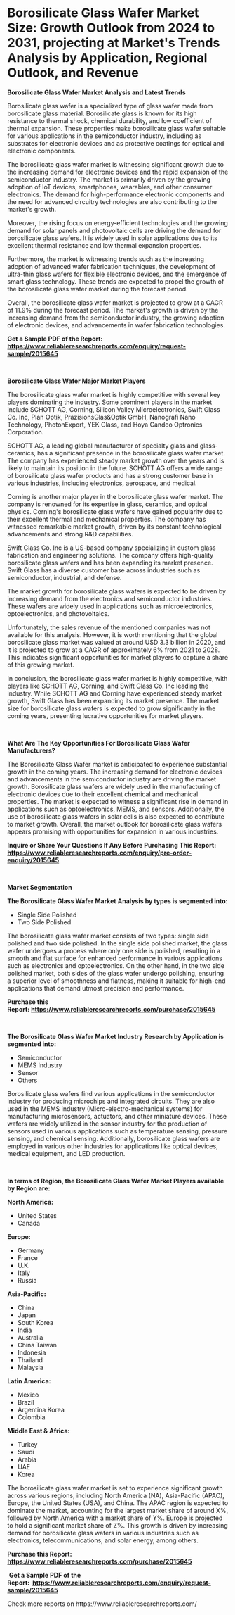 <p><h1>Borosilicate Glass Wafer Market Size: Growth Outlook from 2024 to 2031, projecting at Market's Trends Analysis by Application, Regional Outlook, and Revenue</h1></p><p><strong>Borosilicate Glass Wafer Market Analysis and Latest Trends</strong></p>
<p><p>Borosilicate glass wafer is a specialized type of glass wafer made from borosilicate glass material. Borosilicate glass is known for its high resistance to thermal shock, chemical durability, and low coefficient of thermal expansion. These properties make borosilicate glass wafer suitable for various applications in the semiconductor industry, including as substrates for electronic devices and as protective coatings for optical and electronic components.</p><p>The borosilicate glass wafer market is witnessing significant growth due to the increasing demand for electronic devices and the rapid expansion of the semiconductor industry. The market is primarily driven by the growing adoption of IoT devices, smartphones, wearables, and other consumer electronics. The demand for high-performance electronic components and the need for advanced circuitry technologies are also contributing to the market's growth.</p><p>Moreover, the rising focus on energy-efficient technologies and the growing demand for solar panels and photovoltaic cells are driving the demand for borosilicate glass wafers. It is widely used in solar applications due to its excellent thermal resistance and low thermal expansion properties.</p><p>Furthermore, the market is witnessing trends such as the increasing adoption of advanced wafer fabrication techniques, the development of ultra-thin glass wafers for flexible electronic devices, and the emergence of smart glass technology. These trends are expected to propel the growth of the borosilicate glass wafer market during the forecast period.</p><p>Overall, the borosilicate glass wafer market is projected to grow at a CAGR of 11.9% during the forecast period. The market's growth is driven by the increasing demand from the semiconductor industry, the growing adoption of electronic devices, and advancements in wafer fabrication technologies.</p></p>
<p><strong>Get a Sample PDF of the Report:&nbsp; <a href="https://www.reliableresearchreports.com/enquiry/request-sample/2015645">https://www.reliableresearchreports.com/enquiry/request-sample/2015645</a></strong></p>
<p>&nbsp;</p>
<p><strong>Borosilicate Glass Wafer Major Market Players</strong></p>
<p><p>The borosilicate glass wafer market is highly competitive with several key players dominating the industry. Some prominent players in the market include SCHOTT AG, Corning, Silicon Valley Microelectronics, Swift Glass Co. Inc, Plan Optik, PräzisionsGlas&Optik GmbH, Nanografi Nano Technology, PhotonExport, YEK Glass, and Hoya Candeo Optronics Corporation.</p><p>SCHOTT AG, a leading global manufacturer of specialty glass and glass-ceramics, has a significant presence in the borosilicate glass wafer market. The company has experienced steady market growth over the years and is likely to maintain its position in the future. SCHOTT AG offers a wide range of borosilicate glass wafer products and has a strong customer base in various industries, including electronics, aerospace, and medical.</p><p>Corning is another major player in the borosilicate glass wafer market. The company is renowned for its expertise in glass, ceramics, and optical physics. Corning's borosilicate glass wafers have gained popularity due to their excellent thermal and mechanical properties. The company has witnessed remarkable market growth, driven by its constant technological advancements and strong R&D capabilities.</p><p>Swift Glass Co. Inc is a US-based company specializing in custom glass fabrication and engineering solutions. The company offers high-quality borosilicate glass wafers and has been expanding its market presence. Swift Glass has a diverse customer base across industries such as semiconductor, industrial, and defense.</p><p>The market growth for borosilicate glass wafers is expected to be driven by increasing demand from the electronics and semiconductor industries. These wafers are widely used in applications such as microelectronics, optoelectronics, and photovoltaics.</p><p>Unfortunately, the sales revenue of the mentioned companies was not available for this analysis. However, it is worth mentioning that the global borosilicate glass market was valued at around USD 3.3 billion in 2020, and it is projected to grow at a CAGR of approximately 6% from 2021 to 2028. This indicates significant opportunities for market players to capture a share of this growing market.</p><p>In conclusion, the borosilicate glass wafer market is highly competitive, with players like SCHOTT AG, Corning, and Swift Glass Co. Inc leading the industry. While SCHOTT AG and Corning have experienced steady market growth, Swift Glass has been expanding its market presence. The market size for borosilicate glass wafers is expected to grow significantly in the coming years, presenting lucrative opportunities for market players.</p></p>
<p>&nbsp;</p>
<p><strong>What Are The Key Opportunities For Borosilicate Glass Wafer Manufacturers?</strong></p>
<p><p>The Borosilicate Glass Wafer market is anticipated to experience substantial growth in the coming years. The increasing demand for electronic devices and advancements in the semiconductor industry are driving the market growth. Borosilicate glass wafers are widely used in the manufacturing of electronic devices due to their excellent chemical and mechanical properties. The market is expected to witness a significant rise in demand in applications such as optoelectronics, MEMS, and sensors. Additionally, the use of borosilicate glass wafers in solar cells is also expected to contribute to market growth. Overall, the market outlook for borosilicate glass wafers appears promising with opportunities for expansion in various industries.</p></p>
<p><strong>Inquire or Share Your Questions If Any Before Purchasing This Report: <a href="https://www.reliableresearchreports.com/enquiry/pre-order-enquiry/2015645">https://www.reliableresearchreports.com/enquiry/pre-order-enquiry/2015645</a></strong></p>
<p>&nbsp;</p>
<p><strong>Market Segmentation</strong></p>
<p><strong>The Borosilicate Glass Wafer Market Analysis by types is segmented into:</strong></p>
<p><ul><li>Single Side Polished</li><li>Two Side Polished</li></ul></p>
<p><p>The borosilicate glass wafer market consists of two types: single side polished and two side polished. In the single side polished market, the glass wafer undergoes a process where only one side is polished, resulting in a smooth and flat surface for enhanced performance in various applications such as electronics and optoelectronics. On the other hand, in the two side polished market, both sides of the glass wafer undergo polishing, ensuring a superior level of smoothness and flatness, making it suitable for high-end applications that demand utmost precision and performance.</p></p>
<p><strong>Purchase this Report:&nbsp;<a href="https://www.reliableresearchreports.com/purchase/2015645">https://www.reliableresearchreports.com/purchase/2015645</a></strong></p>
<p>&nbsp;</p>
<p><strong>The Borosilicate Glass Wafer Market Industry Research by Application is segmented into:</strong></p>
<p><ul><li>Semiconductor</li><li>MEMS Industry</li><li>Sensor</li><li>Others</li></ul></p>
<p><p>Borosilicate glass wafers find various applications in the semiconductor industry for producing microchips and integrated circuits. They are also used in the MEMS industry (Micro-electro-mechanical systems) for manufacturing microsensors, actuators, and other miniature devices. These wafers are widely utilized in the sensor industry for the production of sensors used in various applications such as temperature sensing, pressure sensing, and chemical sensing. Additionally, borosilicate glass wafers are employed in various other industries for applications like optical devices, medical equipment, and LED production.</p></p>
<p>&nbsp;</p>
<p><strong>In terms of Region, the Borosilicate Glass Wafer Market Players available by Region are:</strong></p>
<p>
    <p> <strong> North America: </strong>
        <ul>
            <li>United States</li>
            <li>Canada</li>
        </ul>
        </p> 
    <p> <strong> Europe: </strong>
        <ul>
            <li>Germany</li>
            <li>France</li>
            <li>U.K.</li>
            <li>Italy</li>
            <li>Russia</li>
        </ul>
        </p> 
    <p> <strong> Asia-Pacific: </strong>
        <ul>
            <li>China</li>
            <li>Japan</li>
            <li>South Korea</li>
            <li>India</li>
            <li>Australia</li>
            <li>China Taiwan</li>
            <li>Indonesia</li>
            <li>Thailand</li>
            <li>Malaysia</li>
        </ul>
        </p> 
    <p> <strong> Latin America: </strong>
        <ul>
            <li>Mexico</li>
            <li>Brazil</li>
            <li>Argentina Korea</li>
            <li>Colombia</li>
        </ul>
        </p> 
    <p> <strong> Middle East & Africa: </strong>
        <ul>
            <li>Turkey</li>
            <li>Saudi</li>
            <li>Arabia</li>
            <li>UAE</li>
            <li>Korea</li>
        </ul>
    </p>
    </p>
<p><p>The borosilicate glass wafer market is set to experience significant growth across various regions, including North America (NA), Asia-Pacific (APAC), Europe, the United States (USA), and China. The APAC region is expected to dominate the market, accounting for the largest market share of around X%, followed by North America with a market share of Y%. Europe is projected to hold a significant market share of Z%. This growth is driven by increasing demand for borosilicate glass wafers in various industries such as electronics, telecommunications, and solar energy, among others.</p></p>
<p><strong>Purchase this Report: <a href="https://www.reliableresearchreports.com/purchase/2015645">https://www.reliableresearchreports.com/purchase/2015645</a></strong></p>
<p>&nbsp;<strong>Get a Sample PDF of the Report:&nbsp;&nbsp;<a href="https://www.reliableresearchreports.com/enquiry/request-sample/2015645">https://www.reliableresearchreports.com/enquiry/request-sample/2015645</a></strong></p>
<p><strong></strong></p>
<p>Check more reports on https://www.reliableresearchreports.com/</p>